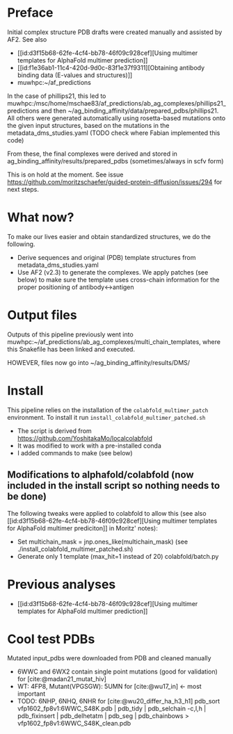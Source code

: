 # Preface

Initial complex structure PDB drafts were created manually and assisted by AF2. See also

- [[id:d3f15b68-62fe-4cf4-bb78-46f09c928cef][Using multimer templates for AlphaFold multimer prediction]]
- [[id:f1e36ab1-11c4-420d-9d0c-83f1e37f9311][Obtaining antibody binding data (E-values and structures)]]
- muwhpc:~/af_predictions

In the case of phillips21, this led to muwhpc:/msc/home/mschae83/af_predictions/ab_ag_complexes/phillips21_predictions and then ~/ag_binding_affinity/data/prepared_pdbs/phillips21.
All others were generated automatically using rosetta-based mutations onto the given input structures, based on the mutations in the metadata_dms_studies.yaml (TODO check where Fabian implemented this code)

From these, the final complexes were derived and stored in ag_binding_affinity/results/prepared_pdbs (sometimes/always in scfv form)

This is on hold at the moment. See issue https://github.com/moritzschaefer/guided-protein-diffusion/issues/294 for next steps.

# What now?

To make our lives easier and obtain standardized structures, we do the following.

- Derive sequences and original (PDB) template structures from metadata_dms_studies.yaml
- Use AF2 (v2.3) to generate the complexes. We apply patches (see below) to make sure the template uses cross-chain information for the proper positioning of antibody<->antigen

# Output files

Outputs of this pipeline previously went into muwhpc:~/af_predictions/ab_ag_complexes/multi_chain_templates, where this Snakefile has been linked and executed.

HOWEVER, files now go into ~/ag_binding_affinity/results/DMS/

# Install

This pipeline relies on the installation of the `colabfold_multimer_patch`  environment. To install it run `install_colabfold_multimer_patched.sh`

- The script is derived from https://github.com/YoshitakaMo/localcolabfold
- It was modified to work with a pre-installed conda
- I added commands to make (see below)

## Modifications to alphafold/colabfold (now included in the install script so nothing needs to be done)
The following tweaks were applied to colabfold to allow this (see also [[id:d3f15b68-62fe-4cf4-bb78-46f09c928cef][Using multimer templates for AlphaFold multimer prediciton]] in Moritz' notes):

- Set multichain_mask = jnp.ones_like(multichain_mask) (see ./install_colabfold_multimer_patched.sh)
- Generate only 1 template (max_hit=1 instead of 20) colabfold/batch.py

# Previous analyses

- [[id:d3f15b68-62fe-4cf4-bb78-46f09c928cef][Using multimer templates for AlphaFold multimer prediction]]

# Cool test PDBs
Mutated input_pdbs were downloaded from PDB and cleaned manually

- 6WWC and 6WX2 contain single point mutations (good for validation) for [cite:@madan21_mutat_hiv]
- WT: 4FP8, Mutant(VPGSGW): 5UMN for [cite:@wu17_in]  <- most important
- TODO: 6NHP, 6NHQ, 6NHR for [cite:@wu20_differ_ha_h3_h1]
pdb_sort vfp1602_fp8v1:6WWC_S48K.pdb | pdb_tidy | pdb_selchain -c,l,h | pdb_fixinsert | pdb_delhetatm | pdb_seg | pdb_chainbows > vfp1602_fp8v1:6WWC_S48K_clean.pdb
